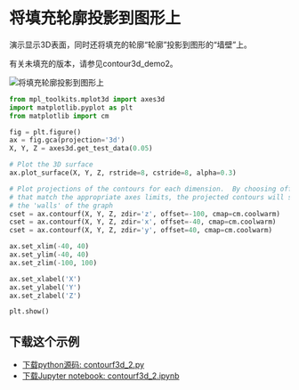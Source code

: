 # 将填充轮廓投影到图形上

演示显示3D表面，同时还将填充的轮廓“轮廓”投影到图形的“墙壁”上。

有关未填充的版本，请参见contour3d_demo2。

![将填充轮廓投影到图形上](https://matplotlib.org/_images/sphx_glr_contourf3d_2_0011.png)

```python
from mpl_toolkits.mplot3d import axes3d
import matplotlib.pyplot as plt
from matplotlib import cm

fig = plt.figure()
ax = fig.gca(projection='3d')
X, Y, Z = axes3d.get_test_data(0.05)

# Plot the 3D surface
ax.plot_surface(X, Y, Z, rstride=8, cstride=8, alpha=0.3)

# Plot projections of the contours for each dimension.  By choosing offsets
# that match the appropriate axes limits, the projected contours will sit on
# the 'walls' of the graph
cset = ax.contourf(X, Y, Z, zdir='z', offset=-100, cmap=cm.coolwarm)
cset = ax.contourf(X, Y, Z, zdir='x', offset=-40, cmap=cm.coolwarm)
cset = ax.contourf(X, Y, Z, zdir='y', offset=40, cmap=cm.coolwarm)

ax.set_xlim(-40, 40)
ax.set_ylim(-40, 40)
ax.set_zlim(-100, 100)

ax.set_xlabel('X')
ax.set_ylabel('Y')
ax.set_zlabel('Z')

plt.show()
```

## 下载这个示例
            
- [下载python源码: contourf3d_2.py](https://matplotlib.org/_downloads/contourf3d_2.py)
- [下载Jupyter notebook: contourf3d_2.ipynb](https://matplotlib.org/_downloads/contourf3d_2.ipynb)